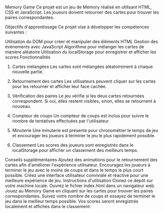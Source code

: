 Memory Game
Ce projet est un jeu de Memory réalisé en utilisant HTML, CSS et JavaScript. Les joueurs doivent retourner des cartes pour trouver les paires correspondantes.

Objectifs d'apprentissage
Ce projet vise à développer les compétences suivantes :

Utilisation du DOM pour créer et manipuler des éléments HTML
Gestion des événements avec JavaScript
Algorithme pour mélanger les cartes de manière aléatoire
Utilisation du localStorage pour enregistrer et afficher les scores
Fonctionnalités
1. Cartes mélangées
Les cartes sont mélangées aléatoirement à chaque nouvelle partie.

2. Retournement des cartes
Les utilisateurs peuvent cliquer sur les cartes pour les retourner et afficher leur face cachée.

3. Vérification des paires
Le jeu vérifie si les deux cartes retournées correspondent. Si oui, elles restent visibles, sinon, elles se retournent à nouveau.

4. Compteur de coups
Un compteur de coups est inclus pour suivre le nombre de tentatives effectuées par l'utilisateur.

5. Minuterie
Une minuterie est présente pour chronométrer le temps de jeu et encourager les joueurs à terminer le jeu le plus rapidement possible.

6. Classement
Les scores des joueurs sont enregistrés dans le localStorage pour afficher un classement des meilleurs temps.

Conseils supplémentaires
Ajoutez des animations pour le retournement des cartes afin d'améliorer l'expérience utilisateur.
Encouragez les joueurs à terminer le jeu avec le moins de coups et dans le temps le plus court possible.
Créez une interface utilisateur conviviale et réactive pour une meilleure expérience de jeu.
Instructions d'utilisation
Clonez ce dépôt sur votre machine locale.
Ouvrez le fichier index.html dans un navigateur web.
Jouez au Memory Game en cliquant sur les cartes pour trouver les paires correspondantes.
Suivez votre nombre de coups et essayez de terminer le jeu dans le meilleur temps possible.
Vos scores seront enregistrés localement et affichés dans le classement.
